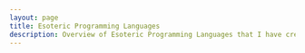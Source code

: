 ```yaml
---
layout: page
title: Esoteric Programming Languages
description: Overview of Esoteric Programming Languages that I have created
---
```




